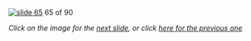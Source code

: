 [![slide 65](https://dl.dropboxusercontent.com/u/2977490/presentations/cookbook/img65.jpg)](66.md)
65 of 90

_Click on the image for the [next slide](66.md), or click [here for the previous one](64.md)_